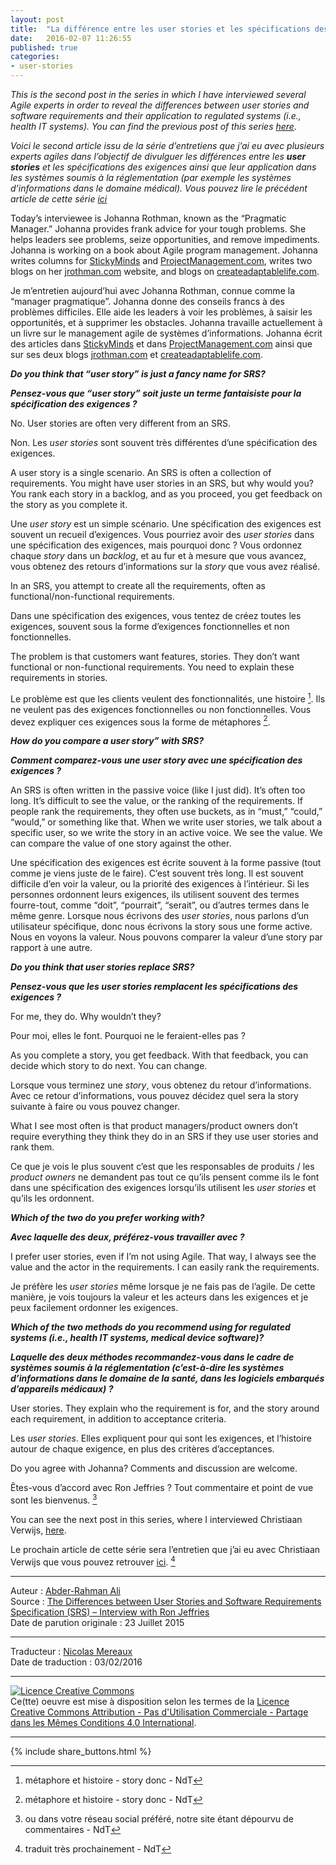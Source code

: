 ```yaml
---
layout: post
title:  "La différence entre les user stories et les spécifications des exigences - Entretien avec Johanna Rothman"
date:   2016-02-07 11:26:55
published: true
categories: 
- user-stories
---
```

_This is the second post in the series in which I have interviewed several Agile experts in order to reveal the differences between user stories and software requirements and their application to regulated systems (i.e., health IT systems). You can find the previous post of this series [here](https://www.healthcareguys.com/?p=29592)._

_Voici le second article issu de la série d’entretiens que j’ai eu avec plusieurs experts agiles dans l’objectif de divulguer les différences entre les **user stories** et les spécifications des exigences ainsi que leur application dans les systèmes soumis à la réglementation (par exemple les systèmes d’informations dans le domaine médical). Vous pouvez lire le précédent article de cette série [ici]()_

Today’s interviewee is Johanna Rothman, known as the “Pragmatic Manager.” Johanna provides frank advice for your tough problems. She helps leaders see problems, seize opportunities, and remove impediments. Johanna is working on a book about Agile program management. Johanna writes columns for [StickyMinds](http://www.stickyminds.com/) and [ProjectManagement.com](http://www.projectmanagement.com/), writes two blogs on her [jrothman.com](http://www.jrothman.com/) website, and blogs on [createadaptablelife.com](http://www.createadaptablelife.com/).

Je m’entretien aujourd’hui avec Johanna Rothman, connue comme la “manager pragmatique”. Johanna donne des conseils francs à des problèmes difficiles. Elle aide les leaders à voir les problèmes, à saisir les opportunités, et à supprimer les obstacles. Johanna travaille actuellement à un livre sur le management agile de systèmes d’informations. Johanna écrit des articles dans [StickyMinds](http://www.stickyminds.com/) et dans [ProjectManagement.com](http://www.projectmanagement.com/) ainsi que sur ses deux blogs [jrothman.com](http://www.jrothman.com/) et [createadaptablelife.com](http://www.createadaptablelife.com/).


**_Do you think that “user story” is just a fancy name for SRS?_**

**_Pensez-vous que “user story” soit juste un terme fantaisiste pour la spécification des exigences ?_**

No. User stories are often very different from an SRS.

Non. Les _user stories_ sont souvent très différentes d’une spécification des exigences.

A user story is a single scenario. An SRS is often a collection of requirements. You might have user stories in an SRS, but why would you? You rank each story in a backlog, and as you proceed, you get feedback on the story as you complete it.

Une _user story_ est un simple scénario. Une spécification des exigences est souvent un recueil d’exigences. Vous pourriez avoir des _user stories_ dans une spécification des exigences, mais pourquoi donc ? Vous ordonnez chaque _story_ dans un _backlog_, et au fur et à mesure que vous avancez, vous obtenez des retours d’informations sur la _story_ que vous avez réalisé.

In an SRS, you attempt to create all the requirements, often as functional/non-functional requirements.

Dans une spécification des exigences, vous tentez de créez toutes les exigences, souvent sous la forme d’exigences fonctionnelles et non fonctionnelles.

The problem is that customers want features, stories. They don’t want functional or non-functional requirements. You need to explain these requirements in stories.

Le problème est que les clients veulent des fonctionnalités, une histoire [^1]. Ils ne veulent pas des exigences fonctionnelles ou non fonctionnelles. Vous devez expliquer ces exigences sous la forme de métaphores [^1].

**_How do you compare a user story” with SRS?_**

**_Comment comparez-vous une user story avec une spécification des exigences ?_**

An SRS is often written in the passive voice (like I just did). It’s often too long. It’s difficult to see the value, or the ranking of the requirements. If people rank the requirements, they often use buckets, as in “must,” “could,” “would,” or something like that. When we write user stories, we talk about a specific user, so we write the story in an active voice. We see the value. We can compare the value of one story against the other.

Une spécification des exigences est écrite souvent à la forme passive (tout comme je viens juste de le faire). C’est souvent très long. Il est souvent difficile d’en voir la valeur, ou la priorité des exigences à l’intérieur. Si les personnes ordonnent leurs exigences, ils utilisent souvent des termes fourre-tout, comme “doit”, “pourrait”, “serait”, ou d’autres termes dans le même genre. Lorsque nous écrivons des _user stories_, nous parlons d’un utilisateur spécifique, donc nous écrivons la story sous une forme active. Nous en voyons la valeur. Nous pouvons comparer la valeur d’une story par rapport à une autre. 

**_Do you think that user stories replace SRS?_**

**_Pensez-vous que les user stories remplacent les spécifications des exigences ?_** 

For me, they do. Why wouldn’t they?

Pour moi, elles le font. Pourquoi ne le feraient-elles pas ?

As you complete a story, you get feedback. With that feedback, you can decide which story to do next. You can change.

Lorsque vous terminez une _story_, vous obtenez du retour d’informations. Avec ce retour d’informations, vous pouvez décidez quel sera la story suivante à faire ou vous pouvez changer.

What I see most often is that product managers/product owners don’t require everything they think they do in an SRS if they use user stories and rank them.

Ce que je vois le plus souvent c’est que les responsables de produits / les _product owners_ ne demandent pas tout ce qu’ils pensent comme ils le font dans une spécification des exigences lorsqu’ils utilisent les _user stories_ et qu’ils les ordonnent.

**_Which of the two do you prefer working with?_**

**_Avec laquelle des deux, préférez-vous travailler avec ?_**

I prefer user stories, even if I’m not using Agile. That way, I always see the value and the actor in the requirements. I can easily rank the requirements.

Je préfère les _user stories_ même lorsque je ne fais pas de l’agile. De cette manière, je vois toujours la valeur et les acteurs dans les exigences et je peux facilement ordonner les exigences.

**_Which of the two methods do you recommend using for regulated systems (i.e., health IT systems, medical device software)?_**

**_Laquelle des deux méthodes recommandez-vous dans le cadre de systèmes soumis à la réglementation (c’est-à-dire les systèmes d’informations dans le domaine de la santé, dans les logiciels embarqués d’appareils médicaux) ?_**

User stories. They explain who the requirement is for, and the story around each requirement, in addition to acceptance criteria.

Les _user stories_. Elles expliquent pour qui sont les exigences, et l’histoire autour de chaque exigence, en plus des critères d’acceptances.

Do you agree with Johanna? Comments and discussion are welcome.

Êtes-vous d’accord avec Ron Jeffries ? Tout commentaire et point de vue sont les bienvenus. [^2]

You can see the next post in this series, where I interviewed Christiaan Verwijs, [here](https://www.healthcareguys.com/?p=29731).

Le prochain article de cette série sera l’entretien que j’ai eu avec Christiaan Verwijs que vous pouvez retrouver [ici](https://www.healthcareguys.com/?p=29731). [^3]

[^1]: métaphore et histoire - story donc - NdT
[^2]: ou dans votre réseau social préféré, notre site étant dépourvu de commentaires - NdT
[^3]: traduit très prochainement - NdT
---  
Auteur : [Abder-Rahman Ali](https://twitter.com/abderhasan)  
Source : [The Differences between User Stories and Software Requirements Specification (SRS) – Interview with Ron Jeffries](https://www.healthcareguys.com/2015/07/23/difference-user-stories-software-requirements-specifications-srs-interview-ron-jeffries/)  
Date de parution originale : 23 Juillet 2015  

---
Traducteur : [Nicolas Mereaux](http://www.les-traducteurs-agiles.org/traducteurs/)  
Date de traduction : 03/02/2016  

---

<a rel="license" href="http://creativecommons.org/licenses/by-nc-sa/4.0/"><img alt="Licence Creative Commons" style="border-width:0" src="http://i.creativecommons.org/l/by-nc-sa/4.0/88x31.png" /></a><br />Ce(tte) oeuvre est mise à disposition selon les termes de la <a rel="license" href="http://creativecommons.org/licenses/by-nc-sa/4.0/">Licence Creative Commons Attribution - Pas d'Utilisation Commerciale - Partage dans les Mêmes Conditions 4.0 International</a>.

---

{% include share_buttons.html %}
